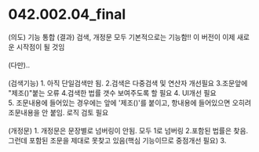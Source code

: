 # 042.002.04_final</br>
(의도) 기능 통합 (결과) 검색, 개정문 모두 기본적으로는 기능함!! 이 버전이 이제 새로운 시작점이 될 것임</br></br>
(다만)..</br></br>
(검색기능) 1. 아직 단일검색만 됨. 2.검색은 다중검색 및 연산자 개선필요 3.조문앞에 "제조()"붙는 오류 4.검색한 법률 갯수 보여주도록 할 필요 4. UI개선 필요</br> 5. 조문내용에 들어있는 경우에는  앞에 '제조()'를 붙이고, 항내용에 들어있으면 오히려 조문내용을 안 붙임. 로직 검토 필요</br></br>
(개정문) 1. 개정문은 문장별로 넘버링이 안됨. 모두 1로 넘버링 2.포함된 법률은 찾음. 그런데 포함된 조문을 제대로 못찾고 있음(핵심 기능이므로 중점개선 필요) 3.  
